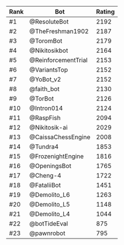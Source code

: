Rank|Bot|Rating
---|---|---
#1|@ResoluteBot|2192
#2|@TheFreshman1902|2187
#3|@ToromBot|2179
#4|@Nikitosikbot|2164
#5|@ReinforcementTrial|2153
#6|@VariantsTop|2152
#7|@YoBot_v2|2152
#8|@faith_bot|2130
#9|@TorBot|2126
#10|@Intron014|2124
#11|@RaspFish|2094
#12|@Nikitosik-ai|2029
#13|@CaissaChessEngine|2008
#14|@Tundra4|1853
#15|@FrozenightEngine|1816
#16|@OpeningsBot|1765
#17|@Cheng-4|1722
#18|@FataliiBot|1451
#19|@Demolito_L6|1263
#20|@Demolito_L5|1148
#21|@Demolito_L4|1044
#22|@botTideEval|875
#23|@pawnrobot|795
